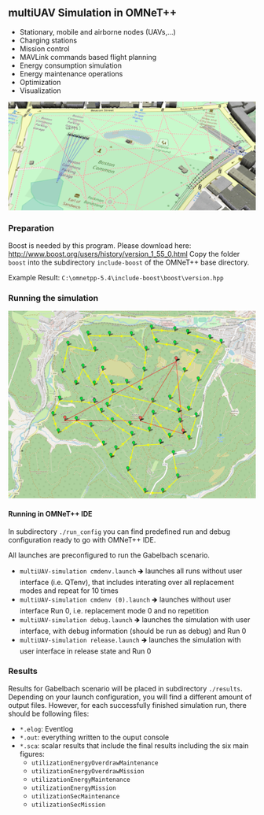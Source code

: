 ## multiUAV Simulation in OMNeT++

* Stationary, mobile and airborne nodes (UAVs,...)
* Charging stations
* Mission control
* MAVLink commands based flight planning
* Energy consumption simulation
* Energy maintenance operations
* Optimization
* Visualization

![simulation example](multiuav-simulation-demo.gif "Simulation Example")

### Preparation

Boost is needed by this program. Please download here: http://www.boost.org/users/history/version_1_55_0.html
Copy the folder `boost` into the subdirectory `include-boost` of the OMNeT++ base directory.

Example Result: `C:\omnetpp-5.4\include-boost\boost\version.hpp`

### Running the simulation

![scenario example](SzenarioGabelbachMapMissionsP2PHover.png "Scenario Gabelbach Example")

#### Running in OMNeT++ IDE

In subdirectory `./run_config` you can find predefined run and debug configuration ready to go with OMNeT++ IDE.

All launches are preconfigured to run the Gabelbach scenario.
* `multiUAV-simulation cmdenv.launch` 🡺 launches all runs without user interface (i.e. QTenv), that includes interating over all replacement modes and repeat for 10 times
* `multiUAV-simulation cmdenv (0).launch` 🡺 launches without user interface Run 0, i.e. replacement mode 0 and no repetition
* `multiUAV-simulation debug.launch` 🡺 launches the simulation with user interface, with debug information (should be run as debug) and Run 0
* `multiUAV-simulation release.launch` 🡺 launches the simulation with user interface in release state and Run 0

### Results

Results for Gabelbach scenario will be placed in subdirectory `./results`. Depending on your launch configuration, you will find a different amount of output files. However, for each successfully finished simulation run, there should be following files:
- `*.elog`: Eventlog
- `*.out`: everything written to the ouput console
- `*.sca`: scalar results that include the final results including the six main figures:
  - `utilizationEnergyOverdrawMaintenance`
  - `utilizationEnergyOverdrawMission`
  - `utilizationEnergyMaintenance`
  - `utilizationEnergyMission`
  - `utilizationSecMaintenance`
  - `utilizationSecMission`
